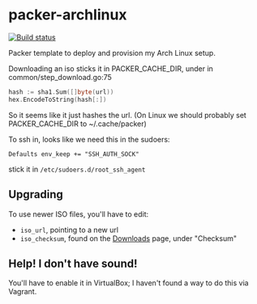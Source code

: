 # packer-archlinux

[![Build status](https://ci.appveyor.com/api/projects/status/s7tcpanctduykfpn/branch/master?svg=true)](https://ci.appveyor.com/project/AlexandreCarlton/packer-archlinux/branch/master)

Packer template to deploy and provision my Arch Linux setup.

Downloading an iso sticks it in PACKER_CACHE_DIR, under in common/step_download.go:75
```go
hash := sha1.Sum([]byte(url))
hex.EncodeToString(hash[:])
```
So it seems like it just hashes the url.
(On Linux we should probably set PACKER_CACHE_DIR to ~/.cache/packer)

To ssh in, looks like we need this in the sudoers:
```
Defaults env_keep += "SSH_AUTH_SOCK"
```
stick it in `/etc/sudoers.d/root_ssh_agent`

## Upgrading
To use newer ISO files, you'll have to edit:

 - `iso_url`, pointing to a new url
 - `iso_checksum`, found on the [Downloads](https://www.archlinux.org/download/) page, under "Checksum"

## Help! I don't have sound!
You'll have to enable it in VirtualBox; I haven't found a way to do this via Vagrant.
